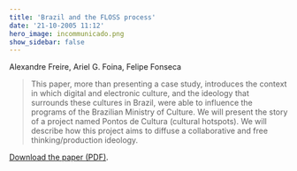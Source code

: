 ```yaml
---
title: 'Brazil and the FLOSS process'
date: '21-10-2005 11:12'
hero_image: incommunicado.png
show_sidebar: false
---
```


Alexandre Freire, Ariel G. Foina, Felipe Fonseca

> This paper, more than presenting a case study, introduces the context in which digital and electronic culture, and the ideology that surrounds these cultures in Brazil, were able to influence the programs of the Brazilian Ministry of Culture. We will present the story of a project named Pontos de Cultura (cultural hotspots). We will describe how this project aims to diffuse a collaborative and free thinking/production ideology.

[Download the paper (PDF)](brazil-floss-process.pdf).